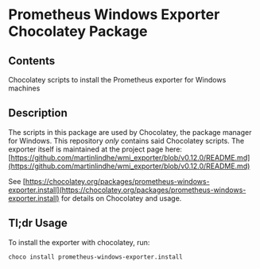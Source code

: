 # Prometheus Windows Exporter Chocolatey Package

## Contents

Chocolatey scripts to install the Prometheus exporter for Windows machines

## Description

The scripts in this package are used by Chocolatey, the package manager for Windows. This repository _only_ contains said
Chocolatey scripts. The exporter itself is maintained at the project page here:
[https://github.com/martinlindhe/wmi_exporter/blob/v0.12.0/README.md](https://github.com/martinlindhe/wmi_exporter/blob/v0.12.0/README.md)

See [https://chocolatey.org/packages/prometheus-windows-exporter.install](https://chocolatey.org/packages/prometheus-windows-exporter.install) for details on Chocolatey and usage.

## Tl;dr Usage

To install the exporter with chocolatey, run:

`choco install prometheus-windows-exporter.install`
